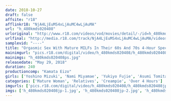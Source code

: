 ```yaml
---
date: 2018-10-27
draft: false
affsite: "r18"
afflinkr18: "NjA4LjEuMS4xLjAuMC4wLjAuMA"
url: "h_480kmds020408"
urloriginal: "http://www.r18.com/videos/vod/movies/detail/-/id=h_480kmds020408"
urlfinal: "http://media.r18.com/track/NjA4LjEuMS4xLjAuMC4wLjAuMA/videos/vod/movies/detail/-/id=h_480kmds020408"
samplevid: "----"
title: "Orgasmic Sex With Mature MILFs In Their 60s And 70s 4-Hour Special"
mainimgurl: "pics.r18.com/digital/video/h_480kmds020408/h_480kmds020408ps.jpg"
mainimgs: "h_480kmds020408ps.jpg"
releasedate: "May 29, 2018"
duration: 240
productioncomp: "Kamata Eizo"
girls: ['Yoshino Mizuki', 'Nami Miyamae', 'Yukiyo Fujie', 'Asumi Tomita']
categories: ['Mature Woman', 'Relatives', 'Creampie', 'Over 4 Hours']
imgurls: ['pics.r18.com/digital/video/h_480kmds020408/h_480kmds020408jp-1.jpg', 'pics.r18.com/digital/video/h_480kmds020408/h_480kmds020408jp-2.jpg', 'pics.r18.com/digital/video/h_480kmds020408/h_480kmds020408jp-3.jpg', 'pics.r18.com/digital/video/h_480kmds020408/h_480kmds020408jp-4.jpg', 'pics.r18.com/digital/video/h_480kmds020408/h_480kmds020408jp-5.jpg', 'pics.r18.com/digital/video/h_480kmds020408/h_480kmds020408jp-6.jpg', 'pics.r18.com/digital/video/h_480kmds020408/h_480kmds020408jp-7.jpg', 'pics.r18.com/digital/video/h_480kmds020408/h_480kmds020408jp-8.jpg', 'pics.r18.com/digital/video/h_480kmds020408/h_480kmds020408jp-9.jpg', 'pics.r18.com/digital/video/h_480kmds020408/h_480kmds020408jp-10.jpg', 'pics.r18.com/digital/video/h_480kmds020408/h_480kmds020408jp-11.jpg', 'pics.r18.com/digital/video/h_480kmds020408/h_480kmds020408jp-12.jpg', 'pics.r18.com/digital/video/h_480kmds020408/h_480kmds020408jp-13.jpg', 'pics.r18.com/digital/video/h_480kmds020408/h_480kmds020408jp-14.jpg', 'pics.r18.com/digital/video/h_480kmds020408/h_480kmds020408jp-15.jpg', 'pics.r18.com/digital/video/h_480kmds020408/h_480kmds020408jp-16.jpg', 'pics.r18.com/digital/video/h_480kmds020408/h_480kmds020408jp-17.jpg', 'pics.r18.com/digital/video/h_480kmds020408/h_480kmds020408jp-18.jpg', 'pics.r18.com/digital/video/h_480kmds020408/h_480kmds020408jp-19.jpg', 'pics.r18.com/digital/video/h_480kmds020408/h_480kmds020408jp-20.jpg']
imgs: ['h_480kmds020408jp-1.jpg', 'h_480kmds020408jp-2.jpg', 'h_480kmds020408jp-3.jpg', 'h_480kmds020408jp-4.jpg', 'h_480kmds020408jp-5.jpg', 'h_480kmds020408jp-6.jpg', 'h_480kmds020408jp-7.jpg', 'h_480kmds020408jp-8.jpg', 'h_480kmds020408jp-9.jpg', 'h_480kmds020408jp-10.jpg', 'h_480kmds020408jp-11.jpg', 'h_480kmds020408jp-12.jpg', 'h_480kmds020408jp-13.jpg', 'h_480kmds020408jp-14.jpg', 'h_480kmds020408jp-15.jpg', 'h_480kmds020408jp-16.jpg', 'h_480kmds020408jp-17.jpg', 'h_480kmds020408jp-18.jpg', 'h_480kmds020408jp-19.jpg', 'h_480kmds020408jp-20.jpg']
---
```

